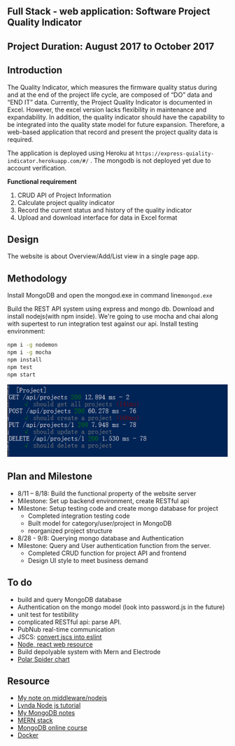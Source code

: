 ## Full Stack - web application: Software Project Quality Indicator

## Project Duration: August 2017 to October 2017
## Introduction
The Quality Indicator, which measures the firmware quality status during and at the end of the project life cycle, are composed of “DO” data and “END IT” data. Currently, the Project Quality Indicator is documented in Excel. However, the excel version lacks flexibility in maintenance and expandability. In addition, the quality indicator should have the capability to be integrated into the quality state model for future expansion. Therefore, a web-based application that record and present the project quality data is required.

The application is deployed using Heroku at `https://express-quiality-indicator.herokuapp.com/#/`
. The mongodb is not deployed yet due to account verification.

__Functional requirement__
1.	CRUD API of Project Information
2.  Calculate project quality indicator
4.	Record the current status and history of the quality indicator
5.	Upload and download interface for data in Excel format

## Design
The website is about Overview/Add/List view in a single page app.

## Methodology
Install MongoDB and open the mongod.exe in command line`mongod.exe`

Build the REST API system using express and mongo db.
Download and install nodejs(with npm inside).
We're going to use mocha and chai along with supertest to run integration test against our api. Install testing environment:
```bash
npm i -g nodemon
npm i -g mocha
npm install
npm test
npm start
```
<p align="center">
  <img src="resources/readme/test_api.PNG" alt="Test the api" />
</p>

## Plan and Milestone
- 8/11 – 8/18: Build the functional property of the website server  
- Milestone: Set up backend environment, create RESTful api
- Milestone: Setup testing code and create mongo database for project
	- Completed integration testing code
	- Built model for category/user/project in MongoDB
	- reorganized project structure
- 8/28 - 9/8: Querying mongo database and Authentication
- Milestone: Query and User authentication function from the server.
  - Completed CRUD function for project API and frontend
  - Design UI style to meet business demand

## To do
- build and query MongoDB database
- Authentication on the mongo model (look into password.js in the future)
- unit test for testibility
- complicated RESTful api: parse API.
- PubNub real-time communication
- JSCS: [convert jscs into eslint](https://eslint.org/blog/2016/04/welcoming-jscs-to-eslint)
- [Node, react web resource](https://www.scotch.io/)
- Build depolyable system with Mern and Electrode
- [Polar Spider chart](https://code.hcharts.cn/demos/hhhhi6)

## Resource
- [My note on middleware/nodejs](./study/note.md)
- [Lynda Node js tutorial](https://www.lynda.com/Node-js-tutorials/)
- [My MongoDB notes](./study/mongodb.md)
- [MERN stack](https://resources.mongodb.com/getting-started-with-mongodb/the-modern-application-stack-part-1-introducing-the-mean-stack)
- [MongoDB online course](https://university.mongodb.com/)
- [Docker](https://docs.docker.com/engine/reference/builder/#usage)
